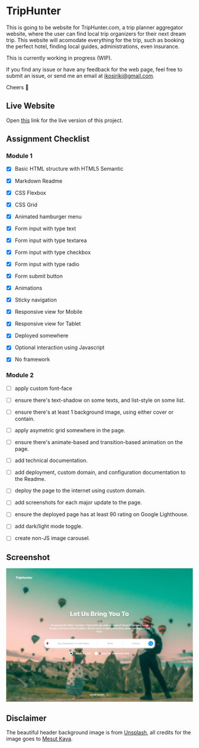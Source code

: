 # TripHunter

This is going to be website for TripHunter.com, a trip planner aggregator website, where the user can find local trip organizers for their next dream trip. This website will acomodate everything for the trip, such as booking the perfect hotel, finding local guides, administrations, even insurance.

This is currently working in progress (WIP).

If you find any issue or have any feedback for the web page, feel free to submit an issue, or send me an email at ikosiriki@gmail.com.

Cheers 🍻

## Live Website
Open [this](https://module-1-dang0ta.vercel.app/) link for the live version of this project.

## Assignment Checklist

### Module 1
- [x] Basic HTML structure with HTML5 Semantic
- [x] Markdown Readme
- [x] CSS Flexbox
- [x] CSS Grid
- [x] Animated hamburger menu
- [x] Form input with type text
- [x] Form input with type textarea
- [x] Form input with type checkbox
- [x] Form input with type radio
- [x] Form submit button
- [x] Animations
- [x] Sticky navigation
- [x] Responsive view for Mobile
- [x] Responsive view for Tablet
- [x] Deployed somewhere
- [x] Optional interaction using Javascript
- [x] No framework


### Module 2
- [ ]  apply custom font-face
- [ ]  ensure there's text-shadow on some texts, and list-style on some list.
- [ ]  ensure there's at least 1 background image, using either cover or contain.
- [ ]  apply asymetric grid somewhere in the page.
- [ ]  ensure there's animate-based and transition-based animation on the page.
- [ ]  add technical documentation.
- [ ]  add deployment, custom domain, and configuration documentation to the Readme.
- [ ]  deploy the page to the internet using custom domain.
- [ ]  add screenshots for each major update to the page.
- [ ]  ensure the deployed page has at least 90 rating on Google Lighthouse.
- [ ]  add dark/light mode toggle.
- [ ]  create non-JS image carousel.


## Screenshot
![Screenshot](doc/assets/screenshot.png)

## Disclaimer
The beautiful header background image is from [Unsplash](https://unsplash.com/photos/man-taking-photo-of-hot-air-balloons-eOcyhe5-9sQ), all credits for the image goes to [Mesut Kaya](https://unsplash.com/@directormesut).
